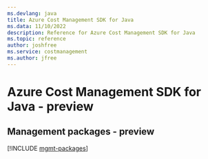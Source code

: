 ```yaml
---
ms.devlang: java
title: Azure Cost Management SDK for Java
ms.data: 11/10/2022
description: Reference for Azure Cost Management SDK for Java
ms.topic: reference
author: joshfree
ms.service: costmanagement
ms.author: jfree
---
```

# Azure Cost Management SDK for Java - preview

## Management packages - preview
[!INCLUDE [mgmt-packages](cost-management-mgmt-index.md)]
